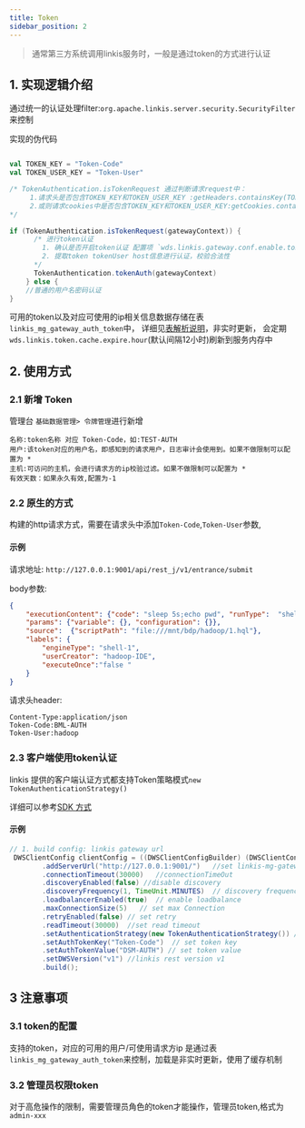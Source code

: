 ```yaml
---
title: Token
sidebar_position: 2
---
```


> 通常第三方系统调用linkis服务时，一般是通过token的方式进行认证

## 1. 实现逻辑介绍

通过统一的认证处理filter:`org.apache.linkis.server.security.SecurityFilter` 来控制 

实现的伪代码 
```scala

val TOKEN_KEY = "Token-Code"
val TOKEN_USER_KEY = "Token-User"

/* TokenAuthentication.isTokenRequest 通过判断请求request中：
     1.请求头是否包含TOKEN_KEY和TOKEN_USER_KEY :getHeaders.containsKey(TOKEN_KEY) && getHeaders.containsKey(TOKEN_USER_KEY)
     2.或则请求cookies中是否包含TOKEN_KEY和TOKEN_USER_KEY:getCookies.containsKey(TOKEN_KEY) &&getCookies.containsKey(TOKEN_USER_KEY)
*/

if (TokenAuthentication.isTokenRequest(gatewayContext)) {
      /* 进行token认证 
        1. 确认是否开启token认证 配置项 `wds.linkis.gateway.conf.enable.token.auth`
        2. 提取token tokenUser host信息进行认证，校验合法性
      */
      TokenAuthentication.tokenAuth(gatewayContext)
    } else {
    //普通的用户名密码认证    
}
```
可用的token以及对应可使用的ip相关信息数据存储在表`linkis_mg_gateway_auth_token`中，
详细见[表解析说明](../development/table/all#16-linkis_mg_gateway_auth_token)，非实时更新，
会定期`wds.linkis.token.cache.expire.hour`(默认间隔12小时)刷新到服务内存中 


## 2. 使用方式 

### 2.1 新增 Token 

管理台 `基础数据管理> 令牌管理`进行新增 

```text
名称:token名称 对应 Token-Code，如:TEST-AUTH 
用户:该token对应的用户名，即感知到的请求用户，日志审计会使用到。如果不做限制可以配置为 *
主机:可访问的主机，会进行请求方的ip校验过滤。如果不做限制可以配置为 *
有效天数：如果永久有效,配置为-1
```

### 2.2 原生的方式
构建的http请求方式，需要在请求头中添加`Token-Code`,`Token-User`参数,

#### 示例

请求地址:
`http://127.0.0.1:9001/api/rest_j/v1/entrance/submit`

body参数:
```json
{
    "executionContent": {"code": "sleep 5s;echo pwd", "runType":  "shell"},
    "params": {"variable": {}, "configuration": {}},
    "source":  {"scriptPath": "file:///mnt/bdp/hadoop/1.hql"},
    "labels": {
        "engineType": "shell-1",
        "userCreator": "hadoop-IDE",
        "executeOnce":"false "
    }
}
```

请求头header: 
```text
Content-Type:application/json
Token-Code:BML-AUTH
Token-User:hadoop
```

### 2.3 客户端使用token认证 

linkis 提供的客户端认证方式都支持Token策略模式`new TokenAuthenticationStrategy()`

详细可以参考[SDK 方式](../user-guide/sdk-manual)

#### 示例
```java
// 1. build config: linkis gateway url
 DWSClientConfig clientConfig = ((DWSClientConfigBuilder) (DWSClientConfigBuilder.newBuilder()
        .addServerUrl("http://127.0.0.1:9001/")   //set linkis-mg-gateway url: http://{ip}:{port}
        .connectionTimeout(30000)   //connectionTimeOut
        .discoveryEnabled(false) //disable discovery
        .discoveryFrequency(1, TimeUnit.MINUTES)  // discovery frequency
        .loadbalancerEnabled(true)  // enable loadbalance
        .maxConnectionSize(5)   // set max Connection
        .retryEnabled(false) // set retry
        .readTimeout(30000)  //set read timeout
        .setAuthenticationStrategy(new TokenAuthenticationStrategy()) // AuthenticationStrategy Linkis auth Token
        .setAuthTokenKey("Token-Code")  // set token key
        .setAuthTokenValue("DSM-AUTH") // set token value
        .setDWSVersion("v1") //linkis rest version v1
        .build();
```

## 3  注意事项 

### 3.1 token的配置 
支持的token，对应的可用的用户/可使用请求方ip 是通过表`linkis_mg_gateway_auth_token`来控制，加载是非实时更新，使用了缓存机制
 
### 3.2 管理员权限token 
对于高危操作的限制，需要管理员角色的token才能操作，管理员token,格式为 `admin-xxx`